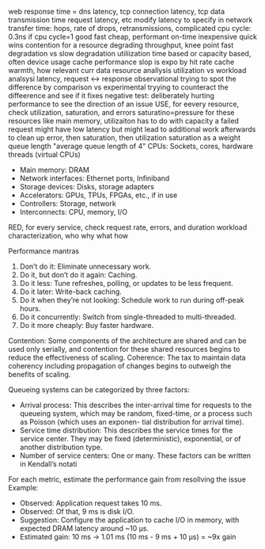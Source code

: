 web response time = dns latency, tcp connection latency, tcp data transmission time
request latency, etc modify latency to specify
in network transfer time: hops, rate of drops, retransmissions, complicated
cpu cycle: 0.3ns
if cpu cycle=1
good fast cheap, performant on-time inexpensive
quick wins
contention for a resource degrading throughput, knee point
fast degradation vs slow degradation
utiliization time based or capacity based, often device usage
cache performance slop is expo by hit rate
cache warmth, how relevant curr data
resource anallysis utilization vs workload analsysi latency, request <-> response
observational trying to spot the difference by comparison vs experimental tryying to counteract the diffeerence and see if it fixes
negative test: deliberately hurting performance to see the direction of an issue
USE, for eevery resource, check utilization, saturation, and errors
saturatino=pressure
for these resources like main memory, utilizaiton has to do with capacity
a failed request might have low latency but might lead to additional work afterwards to clean up
error, then saturation, then utilization
saturation as a weight queue length "average queue length of 4"
CPUs: Sockets, cores, hardware threads (virtual CPUs)
* Main memory: DRAM
* Network interfaces: Ethernet ports, Infiniband
* Storage devices: Disks, storage adapters
* Accelerators: GPUs, TPUs, FPGAs, etc., if in use
* Controllers: Storage, network
* Interconnects: CPU, memory, I/O

RED, for every service, check request rate, errors, and duration
workload characterization, who why what how

Performance mantras
1. Don’t do it: Eliminate unnecessary work.
2. Do it, but don’t do it again: Caching.
3. Do it less: Tune refreshes, polling, or updates to be less frequent.
4. Do it later: Write-back caching.
5. Do it when they’re not looking: Schedule work to run during off-peak hours.
6. Do it concurrently: Switch from single-threaded to multi-threaded.
7. Do it more cheaply: Buy faster hardware.

Contention: Some components of the architecture are shared and can be used only
serially, and contention for these shared resources begins to reduce the effectiveness of
scaling.
Coherence: The tax to maintain data coherency including propagation of changes begins
to outweigh the benefits of scaling.

Queueing systems can be categorized by three factors:
* Arrival process: This describes the inter-arrival time for requests to the queueing system,
which may be random, fixed-time, or a process such as Poisson (which uses an exponen-
tial distribution for arrival time).
* Service time distribution: This describes the service times for the service center. They
may be fixed (deterministic), exponential, or of another distribution type.
* Number of service centers: One or many.
These factors can be written in Kendall’s notati

For each metric, estimate the performance gain from resollving the issue
Example:
* Observed: Application request takes 10 ms.
* Observed: Of that, 9 ms is disk I/O.
* Suggestion: Configure the application to cache I/O in memory, with expected DRAM latency around ~10 μs.
* Estimated gain: 10 ms → 1.01 ms (10 ms - 9 ms + 10 μs) = ~9x gain
